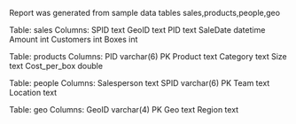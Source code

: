 Report was generated from sample data tables sales,products,people,geo

Table: sales
Columns:
SPID text 
GeoID text 
PID text 
SaleDate datetime 
Amount int 
Customers int 
Boxes int

Table: products
Columns:
PID varchar(6) PK 
Product text 
Category text 
Size text 
Cost_per_box double

Table: people
Columns:
Salesperson text 
SPID varchar(6) PK 
Team text 
Location text

Table: geo
Columns:
GeoID varchar(4) PK 
Geo text 
Region text

